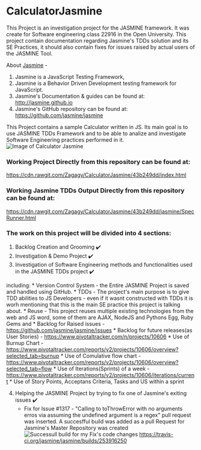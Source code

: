 # CalculatorJasmine
This Project is an investigation project for the JASMINE framework.
It was create for Software engineering class 22916 in the Open University.
This project contain documentation regarding Jasmine's TDDs solution and its SE Practices,
it should also contain fixes for issues raised by actual users of the JASMINE Tool.

About [Jasmine](https://github.com/jasmine/jasmine) - 
1. Jasmine is a JavaScript Testing Framework,
2. Jasmine is a Behavior Driven Development testing framework for JavaScript.
3. Jasmine's Documentation & guides can be found at: http://jasmine.github.io
4. Jasmine's GitHub repository can be found at: https://github.com/jasmine/jasmine


This Project contains a sample Calculator written in JS.
Its main goal is to use JASMINE TDDs Framework and to be able to analize and investigate Software Engineering practices performed in it.
![Image of Calculator Jasmine](https://image.ibb.co/gPnDFk/logo.png)

### Working Project Directly from this repository can be found at:
https://cdn.rawgit.com/Zagagy/CalculatorJasmine/43b249dd/index.html

### Working Jasmine TDDs Output Directly from this repository can be found at:
https://cdn.rawgit.com/Zagagy/CalculatorJasmine/43b249dd/jasmine/SpecRunner.html


### The work on this project will be divided into 4 sections:
1. Backlog Creation and Grooming :heavy_check_mark:
2. Investigation & Demo Project :heavy_check_mark:
3. Investigation of Software Engineering methods and functionalities used in the JASMINE TDDs project :heavy_check_mark:

 including:
    * Version Control System - the Entire JASMINE Project is saved and handled using GitHub.
    * TDDs - The project's main purpose is to give TDD abilities to JS Developers - even if it wasnt constructed with TDDs it is worh mentioning that this is the main SE practice this project is talking about.
    * Reuse - This project reuses multiple existing technologies from the web and JS word, some of them are AJAX, NodeJS and Pythons Egg, Ruby Gems and 
    * Backlog for Raised issues - https://github.com/jasmine/jasmine/issues
    * Backlog for future releases(as User Stories) - https://www.pivotaltracker.com/n/projects/10606
    * Use of Burnup Chart - https://www.pivotaltracker.com/reports/v2/projects/10606/overview?selected_tab=burnup
    * Use of Comulative flow chart - https://www.pivotaltracker.com/reports/v2/projects/10606/overview?selected_tab=flow
    * Use of Iterations(Sprints) of a week - https://www.pivotaltracker.com/reports/v2/projects/10606/iterations/current
    * Use of Story Points, Acceptans Criteria, Tasks and US within a sprint
  
4. Helping the JASMINE Project by trying to fix one of Jasmine's exiting issues :heavy_check_mark:
    * Fix for Issue #1317 - "Calling to toThrowError with no arguments erros via assuming the undefined argument is a regex" pull request was inserted.
    A succesfful build was added as a pull Request for Jasmine's Master Repository was created
    ![Successull build for my Fix's code changes](http://i.imgur.com/g6H9YGe.png)
    https://travis-ci.org/jasmine/jasmine/builds/253916250




